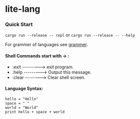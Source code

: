 # lite-lang

### Quick Start

`cargo run --release -- repl`
or
`cargo run --release -- --help`

For grammer of languages see [grammer](./GRAMMER.md).

#### Shell Commands start with -> :
- :exit ---------> exit program.
- :help ---------> Output this message.
- :clear --------> Clear shell screen.



#### Language Syntax:
```
hello = "Hello"
space = " "
world = "World"
print hello + space + world
```

